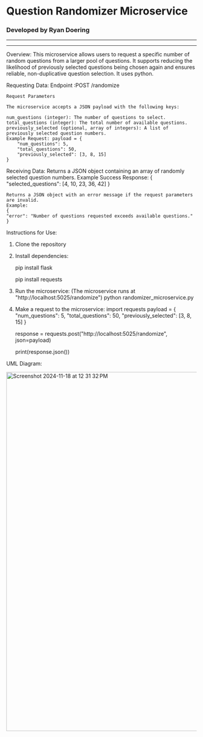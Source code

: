 # Question Randomizer Microservice  
### Developed by Ryan Doering  

---
---
Overview:
This microservice allows users to request a specific number of random questions from a larger pool of questions. It supports reducing the likelihood of previously selected questions being chosen again and ensures reliable, non-duplicative question selection. It uses python.

Requesting Data:
    Endpoint :POST /randomize

    Request Parameters

    The microservice accepts a JSON payload with the following keys:

    num_questions (integer): The number of questions to select.
    total_questions (integer): The total number of available questions.
    previously_selected (optional, array of integers): A list of previously selected question numbers.
    Example Request: payload = {
        "num_questions": 5,
        "total_questions": 50,
        "previously_selected": [3, 8, 15]
    }

Receiving Data:
    Returns a JSON object containing an array of randomly selected question numbers.
    Example Success Response:
    {
    "selected_questions": [4, 10, 23, 36, 42]
    }


    Returns a JSON object with an error message if the request parameters are invalid.
    Example:
    {
    "error": "Number of questions requested exceeds available questions."
    }   

Instructions for Use:
1. Clone the repository
2. Install dependencies:
   
    pip install flask
   
    pip install requests
3. Run the microservice: (The microservice runs at "http://localhost:5025/randomize")
    python randomizer_microservice.py
4. Make a request to the microservice:
    import requests
    payload = {
        "num_questions": 5,
        "total_questions": 50,
        "previously_selected": [3, 8, 15]
    }

    response = requests.post("http://localhost:5025/randomize", json=payload)

    print(response.json())


UML Diagram:


<img width="951" alt="Screenshot 2024-11-18 at 12 31 32 PM" src="https://github.com/user-attachments/assets/7dfc3f1f-6c64-483f-bae7-b9e33b6e8b65">

